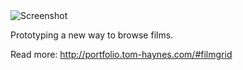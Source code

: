 <img src="http://portfolio.tom-haynes.com/img/filmgrid.png" alt="Screenshot" />

Prototyping a new way to browse films.

Read more: http://portfolio.tom-haynes.com/#filmgrid

